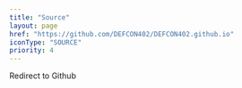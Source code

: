 ```yaml
---
title: "Source"
layout: page
href: "https://github.com/DEFCON402/DEFCON402.github.io"
iconType: "SOURCE"
priority: 4
---
```


Redirect to Github